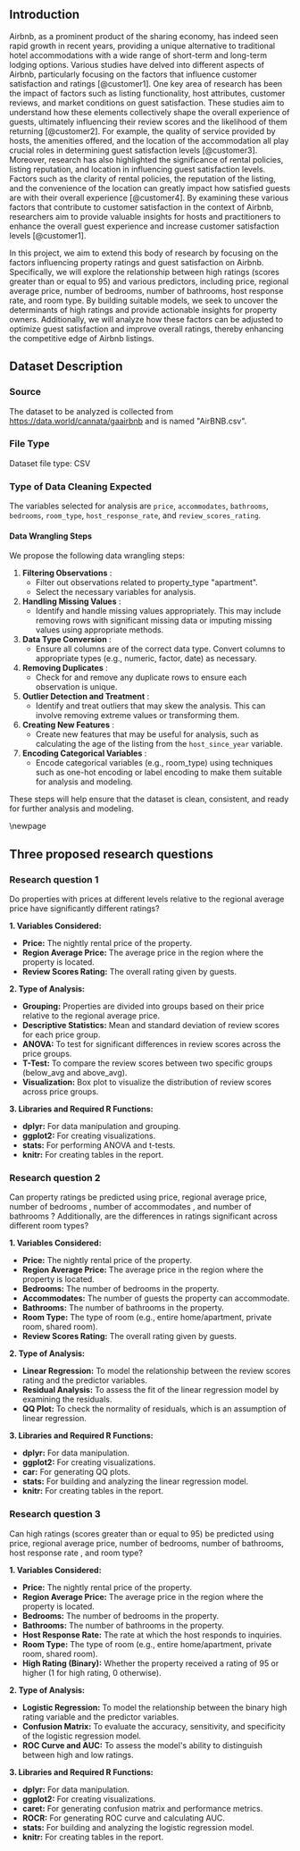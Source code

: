 
## Introduction
 
Airbnb, as a prominent product of the sharing economy, has indeed seen rapid growth in recent years, providing a unique alternative to traditional hotel accommodations with a wide range of short-term and long-term lodging options. Various studies have delved into different aspects of Airbnb, particularly focusing on the factors that influence customer satisfaction and ratings [@customer1]. One key area of research has been the impact of factors such as listing functionality, host attributes, customer reviews, and market conditions on guest satisfaction. These studies aim to understand how these elements collectively shape the overall experience of guests, ultimately influencing their review scores and the likelihood of them returning [@customer2]. For example, the quality of service provided by hosts, the amenities offered, and the location of the accommodation all play crucial roles in determining guest satisfaction levels [@customer3]. Moreover, research has also highlighted the significance of rental policies, listing reputation, and location in influencing guest satisfaction levels. Factors such as the clarity of rental policies, the reputation of the listing, and the convenience of the location can greatly impact how satisfied guests are with their overall experience [@customer4]. By examining these various factors that contribute to customer satisfaction in the context of Airbnb, researchers aim to provide valuable insights for hosts and practitioners to enhance the overall guest experience and increase customer satisfaction levels [@customer1].

In this project, we aim to extend this body of research by focusing on the factors influencing property ratings and guest satisfaction on Airbnb. Specifically, we will explore the relationship between high ratings  (scores greater than or equal to 95) and various predictors, including price, regional average price, number of bedrooms, number of bathrooms, host response rate, and room type. By building suitable models, we seek to uncover the determinants of high ratings and provide actionable insights for property owners. Additionally, we will analyze how these factors can be adjusted to optimize guest satisfaction and improve overall ratings, thereby enhancing the competitive edge of Airbnb listings.

## Dataset Description

### Source
The dataset to be analyzed is collected from https://data.world/cannata/gaairbnb and is named "AirBNB.csv". 

### File Type
Dataset file type: CSV


### Type of Data Cleaning Expected
 
The variables selected for analysis are `price`, `accommodates`, `bathrooms`, `bedrooms`, `room_type`, `host_response_rate`, and `review_scores_rating`.

#### Data Wrangling Steps


We propose the following data wrangling steps:

1. **Filtering Observations** :
   * Filter out observations related to property_type "apartment".
   * Select the necessary variables for analysis.
2. **Handling Missing Values** :
   * Identify and handle missing values appropriately. This may include removing rows with significant missing data or imputing missing values using appropriate methods.
3. **Data Type Conversion** :
   * Ensure all columns are of the correct data type. Convert columns to appropriate types (e.g., numeric, factor, date) as necessary.
4. **Removing Duplicates** :
   * Check for and remove any duplicate rows to ensure each observation is unique. 
5. **Outlier Detection and Treatment** :
   * Identify and treat outliers that may skew the analysis. This can involve removing extreme values or transforming them.
6. **Creating New Features** :
   * Create new features that may be useful for analysis, such as calculating the age of the listing from the `host_since_year` variable. 
7. **Encoding Categorical Variables** :
   * Encode categorical variables (e.g., room_type) using techniques such as one-hot encoding or label encoding to make them suitable for analysis and modeling.

These steps will help ensure that the dataset is clean, consistent, and ready for further analysis and modeling.

\newpage

## Three proposed research questions
 
### Research question 1

Do properties with prices at different levels relative to the regional average price have significantly different ratings?



**1. Variables Considered:**

* **Price:** The nightly rental price of the property.
* **Region Average Price:** The average price in the region where the property is located.
* **Review Scores Rating:** The overall rating given by guests.

**2. Type of Analysis:**

* **Grouping:** Properties are divided into groups based on their price relative to the regional average price.
* **Descriptive Statistics:** Mean and standard deviation of review scores for each price group.
* **ANOVA:** To test for significant differences in review scores across the price groups.
* **T-Test:** To compare the review scores between two specific groups (below_avg and above_avg).
* **Visualization:** Box plot to visualize the distribution of review scores across price groups.

**3. Libraries and Required R Functions:**

* **dplyr:** For data manipulation and grouping.
* **ggplot2:** For creating visualizations.
* **stats:** For performing ANOVA and t-tests.
* **knitr:** For creating tables in the report.


### Research question 2
Can property ratings be predicted using price, regional average price, number of bedrooms , number of accommodates , and number of bathrooms ? Additionally, are the differences in ratings significant across different room types?

**1. Variables Considered:**

* **Price:** The nightly rental price of the property.
* **Region Average Price:** The average price in the region where the property is located.
* **Bedrooms:** The number of bedrooms in the property.
* **Accommodates:** The number of guests the property can accommodate.
* **Bathrooms:** The number of bathrooms in the property.
* **Room Type:** The type of room (e.g., entire home/apartment, private room, shared room).
* **Review Scores Rating:** The overall rating given by guests.

**2. Type of Analysis:**

* **Linear Regression:** To model the relationship between the review scores rating and the predictor variables.
* **Residual Analysis:** To assess the fit of the linear regression model by examining the residuals.
* **QQ Plot:** To check the normality of residuals, which is an assumption of linear regression.

**3. Libraries and Required R Functions:**

* **dplyr:** For data manipulation.
* **ggplot2:** For creating visualizations.
* **car:** For generating QQ plots.
* **stats:** For building and analyzing the linear regression model.
* **knitr:** For creating tables in the report.


### Research question 3
Can high ratings  (scores greater than or equal to 95) be predicted using price, regional average price, number of bedrooms, number of bathrooms, host response rate , and room type?

**1. Variables Considered:**

* **Price:** The nightly rental price of the property.
* **Region Average Price:** The average price in the region where the property is located.
* **Bedrooms:** The number of bedrooms in the property.
* **Bathrooms:** The number of bathrooms in the property.
* **Host Response Rate:** The rate at which the host responds to inquiries.
* **Room Type:** The type of room (e.g., entire home/apartment, private room, shared room).
* **High Rating (Binary):** Whether the property received a rating of 95 or higher (1 for high rating, 0 otherwise).

**2. Type of Analysis:**

* **Logistic Regression:** To model the relationship between the binary high rating variable and the predictor variables.
* **Confusion Matrix:** To evaluate the accuracy, sensitivity, and specificity of the logistic regression model.
* **ROC Curve and AUC:** To assess the model's ability to distinguish between high and low ratings.

**3. Libraries and Required R Functions:**

* **dplyr:** For data manipulation.
* **ggplot2:** For creating visualizations.
* **caret:** For generating confusion matrix and performance metrics.
* **ROCR:** For generating ROC curve and calculating AUC.
* **stats:** For building and analyzing the logistic regression model.
* **knitr:** For creating tables in the report.
